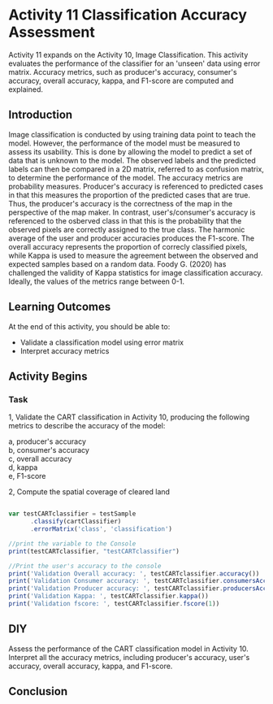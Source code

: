 # Activity 11 Classification Accuracy Assessment

Activity 11 expands on the Activity 10, Image Classification. This activity evaluates the performance of the classifier for an 'unseen' data using error matrix.
Accuracy metrics, such as producer's accuracy, consumer's accuracy, overall accuracy, kappa, and F1-score are computed and explained.

## Introduction

Image classification is conducted by using training data point to teach the model. However, the performance of the model must be measured to assess its usability. This is done by allowing the model to predict a set of data that is unknown to the model. The observed labels and the predicted labels can then be compared in a 2D matrix, referred to as confusion matrix, to determine the performance of the model. The accuracy metrics are probability measures. Producer's accuracy is referenced to predicted cases in that this measures the proportion of the predicted cases that are true. Thus, the producer's accuracy is the correctness of the map in the perspective of the map maker. In contrast, user's/consumer's accuracy is referenced to the osberved class in that this is the probability that the observed pixels are correctly assigned to the true class.  The harmonic average of the user and producer accuracies produces the F1-score. The overall accuracy represents the proportion of correcly classified pixels, while Kappa is used to measure the agreement between the observed and expected samples based on a random data. Foody G. (2020) has challenged the validity of Kappa statistics for image classification accuracy. Ideally, the values of the metrics range between 0-1.


## Learning Outcomes

At the end of this activity, you should be able to:

- Validate a classification model using error matrix
- Interpret accuracy metrics



## Activity Begins


### Task
1, Validate the CART classification in Activity 10, producing the following metrics to describe the accuracy of the model:

a, producer's accuracy <br>
b, consumer's accuracy <br>
c, overall accuracy <br>
d, kappa <br>
e, F1-score <br>

2, Compute the spatial coverage of cleared land


```JavaScript

var testCARTclassifier = testSample
      .classify(cartClassifier)
      .errorMatrix('class', 'classification')

//print the variable to the Console
print(testCARTclassifier, "testCARTclassifier")

//Print the user's accuracy to the console
print('Validation Overall accuracy: ', testCARTclassifier.accuracy())
print('Validation Consumer accuracy: ', testCARTclassifier.consumersAccuracy())
print('Validation Producer accuracy: ', testCARTclassifier.producersAccuracy())
print('Validation Kappa: ', testCARTclassifier.kappa())
print('Validation fscore: ', testCARTclassifier.fscore(1))

```


## DIY

Assess the performance of the CART classification model in Activity 10. Interpret all the accuracy metrics, including producer's accuracy, user's accuracy, overall accuracy, kappa, and F1-score.




## Conclusion


